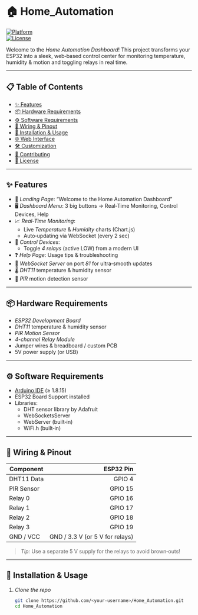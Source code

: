 # 🏠 Home_Automation

[![Platform](https://img.shields.io/badge/Platform-ESP32-blue.svg)](https://www.espressif.com/)  
[![License](https://img.shields.io/badge/License-MIT-green.svg)](LICENSE)

Welcome to the *Home Automation Dashboard*! This project transforms your ESP32 into a sleek, web‑based control center for monitoring temperature, humidity & motion and toggling relays in real time.  

---

## 📋 Table of Contents

- [✨ Features](#-features)  
- [📦 Hardware Requirements](#-hardware-requirements)  
- [⚙ Software Requirements](#-software-requirements)  
- [🔧 Wiring & Pinout](#-wiring--pinout)  
- [🚀 Installation & Usage](#-installation--usage)  
- [🌐 Web Interface](#-web-interface)  
- [🛠 Customization](#-customization)  
- [🤝 Contributing](#-contributing)  
- [📄 License](#-license)  

---

## ✨ Features

- 🎉 *Landing Page*: “Welcome to the Home Automation Dashboard”  
- 🖥 *Dashboard Menu*: 3 big buttons → Real‑Time Monitoring, Control Devices, Help  
- 📈 *Real‑Time Monitoring*:  
  - Live *Temperature* & *Humidity* charts (Chart.js)  
  - Auto‑updating via WebSocket (every 2 sec)  
- 🔌 *Control Devices*:  
  - Toggle *4 relays* (active LOW) from a modern UI  
- ❓ *Help Page*: Usage tips & troubleshooting  
- 📡 *WebSocket Server* on port *81* for ultra‑smooth updates  
- 🌡 *DHT11* temperature & humidity sensor  
- 🚶 *PIR* motion detection sensor  

---

## 📦 Hardware Requirements

- *ESP32 Development Board*  
- *DHT11* temperature & humidity sensor  
- *PIR Motion Sensor*  
- *4-channel Relay Module*  
- Jumper wires & breadboard / custom PCB  
- 5V power supply (or USB)

---

## ⚙ Software Requirements

- [Arduino IDE](https://www.arduino.cc/en/software) (≥ 1.8.15)  
- ESP32 Board Support installed  
- Libraries:  
  - DHT sensor library by Adafruit  
  - WebSocketsServer  
  - WebServer (built‑in)  
  - WiFi.h (built‑in)  

---

## 🔧 Wiring & Pinout

| Component     | ESP32 Pin |
|-------------- |----------:|
| DHT11 Data    | GPIO 4    |
| PIR Sensor    | GPIO 15   |
| Relay 0       | GPIO 16   |
| Relay 1       | GPIO 17   |
| Relay 2       | GPIO 18   |
| Relay 3       | GPIO 19   |
| GND / VCC     | GND / 3.3 V (or 5 V for relays) |

> *Tip:* Use a separate 5 V supply for the relays to avoid brown‑outs!

---

## 🚀 Installation & Usage

1. *Clone the repo*  
   ```bash
   git clone https://github.com/<your‑username>/Home_Automation.git
   cd Home_Automation

